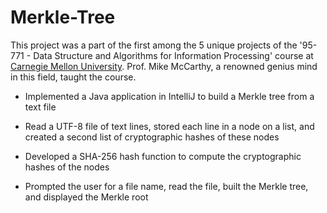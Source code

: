 # Merkle-Tree

This project was a part of the first among the 5 unique projects of the '95-771 - Data Structure and Algorithms for Information Processing' course at [Carnegie Mellon University](https://www.cmu.edu/). Prof. Mike McCarthy, a renowned genius mind in this field, taught the course. 

- Implemented a Java application in IntelliJ to build a Merkle tree from a text file

- Read a UTF-8 file of text lines, stored each line in a node on a list, and created a second list of cryptographic hashes of these nodes

- Developed a SHA-256 hash function to compute the cryptographic hashes of the nodes

- Prompted the user for a file name, read the file, built the Merkle tree, and displayed the Merkle root
